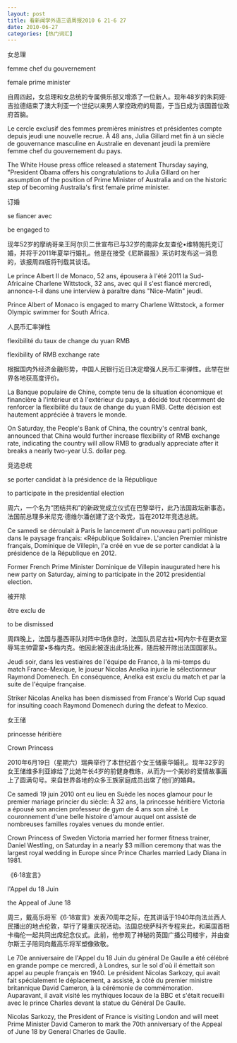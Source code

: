 ```yaml
---
layout: post
title: 看新闻学外语三语周报2010 6 21-6 27
date: 2010-06-27
categories: [热门词汇]  
---
```


女总理

femme chef du gouvernement

female prime minister

自周四起，女总理和女总统的专属俱乐部又增添了一位新人。现年48岁的朱莉娅·吉拉德结束了澳大利亚一个世纪以来男人掌控政府的局面，于当日成为该国首位政府首脑。

Le cercle exclusif des femmes premières ministres et présidentes compte depuis jeudi une nouvelle recrue. À 48 ans, Julia Gillard met fin à un siècle de gouvernance masculine en Australie en devenant jeudi la première femme chef du gouvernement du pays.

The White House press office released a statement Thursday saying, "President Obama offers his congratulations to Julia Gillard on her assumption of the position of Prime Minister of Australia and on the historic step of becoming Australia's first female prime minister.

订婚

se fiancer avec

be engaged to

现年52岁的摩纳哥亲王阿尔贝二世宣布已与32岁的南非女友查伦•维特施托克订婚，并将于2011年夏举行婚礼。他是在接受《尼斯晨报》采访时发布这一消息的，该报周四版将刊载其谈话。

Le prince Albert II de Monaco, 52 ans, épousera à l'été 2011 la Sud-Africaine Charlene Wittstock, 32 ans, avec qui il s'est fiancé mercredi, annonce-t-il dans une interview à paraître dans "Nice-Matin" jeudi.

Prince Albert of Monaco is engaged to marry Charlene Wittstock, a former Olympic swimmer for South Africa.

人民币汇率弹性

flexibilité du taux de change du yuan RMB

flexibility of RMB exchange rate

根据国内外经济金融形势，中国人民银行近日决定增强人民币汇率弹性。此举在世界各地获高度评价。

La Banque populaire de Chine, compte tenu de la situation économique et financière à l'intérieur et à l'extérieur du pays, a décidé tout récemment de renforcer la flexibilité du taux de change du yuan RMB. Cette décision est hautement appréciée à travers le monde.

On Saturday, the People's Bank of China, the country's central bank, announced that China would further increase flexibility of RMB exchange rate, indicating the country will allow RMB to gradually appreciate after it breaks a nearly two-year U.S. dollar peg.

竞选总统

se porter candidat à la présidence de la République

to participate in the presidential election

周六，一个名为“团结共和”的新政党成立仪式在巴黎举行，此乃法国政坛新事态。法国前总理多米尼克·德维尔潘创建了这个政党，旨在2012年竞选总统。

Ce samedi se déroulait à Paris le lancement d'un nouveau parti politique dans le paysage français: «République Solidaire». L'ancien Premier ministre français, Dominique de Villepin, l'a créé en vue de se porter candidat à la présidence de la République en 2012.

Former French Prime Minister Dominique de Villepin inaugurated here his new party on Saturday, aiming to participate in the 2012 presidential election.

被开除

être exclu de

to be dismissed

周四晚上，法国与墨西哥队对阵中场休息时，法国队员尼古拉•阿内尔卡在更衣室辱骂主帅雷蒙•多梅内克。他因此被逐出此场比赛，随后被开除出法国国家队。

Jeudi soir, dans les vestiaires de l'équipe de France, à la mi-temps du match France-Mexique, le joueur Nicolas Anelka injurie le sélectionneur Raymond Domenech. En conséquence, Anelka est exclu du match et par la suite de l'équipe française.

Striker Nicolas Anelka has been dismissed from France's World Cup squad for insulting coach Raymond Domenech during the defeat to Mexico.

女王储

princesse héritière

Crown Princess

2010年6月19日（星期六）瑞典举行了本世纪首个女王储豪华婚礼。现年32岁的女王储维多利亚嫁给了比她年长4岁的前健身教练，从而为一个美妙的爱情故事画上了圆满句号。来自世界各地的众多王族家庭成员出席了他们的婚典。

Ce samedi 19 juin 2010 ont eu lieu en Suède les noces glamour pour le premier mariage princier du siècle: À 32 ans, la princesse héritière Victoria a épousé son ancien professeur de gym de 4 ans son aîné. Le couronnement d'une belle histoire d'amour auquel ont assisté de nombreuses familles royales venues du monde entier.

Crown Princess of Sweden Victoria married her former fitness trainer, Daniel Westling, on Saturday in a nearly $3 million ceremony that was the largest royal wedding in Europe since Prince Charles married Lady Diana in 1981.

《6·18宣言》

l'Appel du 18 Juin

the Appeal of June 18

周三，戴高乐将军《6·18宣言》发表70周年之际，在其讲话于1940年向法兰西人民播出的地点伦敦，举行了隆重庆祝活动。法国总统萨科齐专程来此，和英国首相卡梅伦一起共同出席纪念仪式。此前，他参观了神秘的英国广播公司楼宇，并由查尔斯王子陪同向戴高乐将军塑像致敬。

Le 70e anniversaire de l'Appel du 18 Juin du général De Gaulle a été célébré en grande pompe ce mercredi, à Londres, sur le sol d'où il émettait son appel au peuple français en 1940. Le président Nicolas Sarkozy, qui avait fait spécialement le déplacement, a assisté, à côté du premier ministre britannique David Cameron, à la cérémonie de commémoration. Auparavant, il avait visité les mythiques locaux de la BBC et s'était recueilli avec le prince Charles devant la statue du Général De Gaulle.

Nicolas Sarkozy, the President of France is visiting London and will meet Prime Minister David Cameron to mark the 70th anniversary of the Appeal of June 18 by General Charles de Gaulle.
